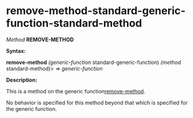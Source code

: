 remove-method-standard-generic-function-standard-method
=======================================================

*Method* **REMOVE-METHOD**

**Syntax:**

**remove-method** *(generic-function* standard-generic-function) *(method* standard-method)> => *generic-function*

**Description:**

This is a method on the generic function[remove-method](/meta-object-protocol/remove-method).

No behavior is specified for this method beyond that which is specified for the generic function.
